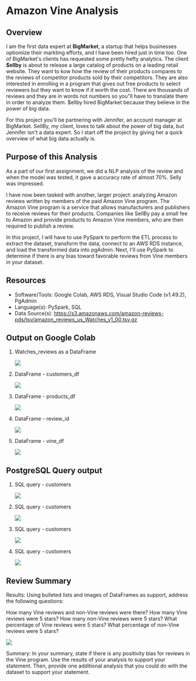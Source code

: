 # Amazon Vine Analysis

## Overview
I am the first data expert at **BigMarket**, a startup that helps businesses optiomize their markting efforts, and I have been hired just in time too. One of BigMarket's clients has requested some pretty hefty analytics. The client **$ellby** is about to release a large catalog of products on a leading retail website. They want to kow how the review of their products compares to the reviews of competitor products sold by their competitors. They are also interested in enrolling in a program that gives out free products to select reviewers but they want to know if it worth the cost. There are thousands of reviews and they are in words not numbers so you"ll have to translate them in order to analyze them. $ellby hired BigMarket because they believe in the power of big data. 

For this project you'll be partnering with Jennifer, an account manager at BigMarket. SellBy, my client, loves to talk about the power of big data, but Jennifer isn't a data expert. So I start off the project by giving her a quick overview of what big data actually is.

## Purpose of this Analysis
As a part of our first assignment, we did a NLP analysis of the review and when the model was tested, it gave a accuracy rate of almost 70%. Selly was impressed.

I have now been tasked with another, larger project: analyzing Amazon reviews written by members of the paid Amazon Vine program. The Amazon Vine program is a service that allows manufacturers and publishers to receive reviews for their products. Companies like SellBy pay a small fee to Amazon and provide products to Amazon Vine members, who are then required to publish a review.

In this project, I will have to use PySpark to perform the ETL process to extract the dataset, transform the data, connect to an AWS RDS instance, and load the transformed data into pgAdmin. Next, I'll use PySpark to determine if there is any bias toward favorable reviews from Vine members in your dataset. 

## Resources
* Software/Tools: Google Colab, AWS RDS, Visual Studio Code (v1.49.2), PgAdmin
* Language(s): PySpark, SQL 
* Data Source(s): https://s3.amazonaws.com/amazon-reviews-pds/tsv/amazon_reviews_us_Watches_v1_00.tsv.gz


## Output on Google Colab

1) Watches_reviews as a DataFrame

    ![](resources/watches_data.png)

2) DataFrame - customers_df

    ![](resources/customers_df.png)

3) DataFrame - products_df

    ![](resources/products_df.png)

4) DataFrame - review_id

    ![](resources/review_id.png)

5) DataFrame - vine_df

    ![](resources/vine_df.png)

## PostgreSQL Query output

1) SQL query - customers

    ![](resources/customers_table_SQL.png)

2) SQL query - customers

    ![](resources/products_table_SQL.png)

3) SQL query - customers

    ![](resources/review_id_table_SQL.png)

4) SQL query - customers

    ![](resources/vine_table_SQL.png)

## Review Summary

Results: Using bulleted lists and images of DataFrames as support, address the following questions:

How many Vine reviews and non-Vine reviews were there?
How many Vine reviews were 5 stars? How many non-Vine reviews were 5 stars?
What percentage of Vine reviews were 5 stars? What percentage of non-Vine reviews were 5 stars?

![](resources/review_summary.png)


Summary: In your summary, state if there is any positivity bias for reviews in the Vine program. Use the results of your analysis to support your statement. Then, provide one additional analysis that you could do with the dataset to support your statement.